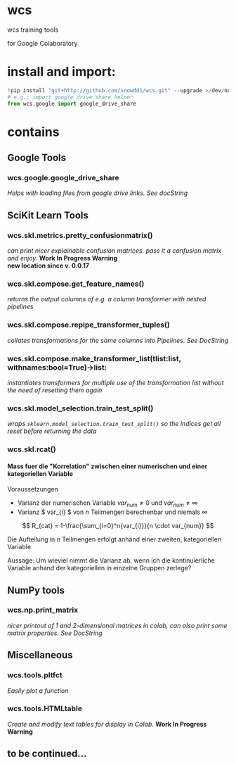 # wcs
wcs training tools

for Google Colaboratory

# install and import:
```python
!pip install "git+http://github.com/snowdd1/wcs.git" --upgrade >/dev/null
# e.g.: import google drive share helper
from wcs.google import google_drive_share
```


# contains
## Google Tools
### wcs.google.google_drive_share
*Helps with loading files from google drive links. See docString*

## SciKit Learn Tools
### wcs.skl.metrics.pretty_confusionmatrix()
*can print nicer explainable confusion matrices. pass it a confusion matrix and enjoy.* **Work In Progress Warning**  
**new location since v. 0.0.17**

### wcs.skl.compose.get_feature_names()
*returns the output columns of e.g. a column transformer with nested pipelines*

### wcs.skl.compose.repipe_transformer_tuples()
*collates transformations for the same columns into Pipelines. See DocString*

### wcs.skl.compose.make_transformer_list(tlist:list, withnames:bool=True)->list:
*instantiates transformers for multiple use of the transformation list without the need of resetting them again*

### wcs.skl.model_selection.train_test_split()
*wraps `sklearn.model_selection.train_test_split()` so the indices get all reset before returning the data*

### wcs.skl.rcat()
#### Mass fuer die "Korrelation" zwischen einer numerischen und einer kategoriellen Variable



Voraussetzungen
* Varianz der numerischen Variable $var_{num} \neq 0$ und $var_{num} \neq \infty$
* Varianz $ var_{i} $ von $n$ Teilmengen berechenbar und niemals $\infty$

$$ R_{cat} = 1-\frac{\sum_{i=0}^n{var_{i}}}{n \cdot var_{num}}  $$

Die Aufteilung in $n$ Teilmengen erfolgt anhand einer zweiten, kategoriellen Variable.

Aussage: Um wieviel nimmt die Varianz ab, wenn ich die kontinuierliche Variable anhand der kategoriellen in einzelne Gruppen zerlege?

## NumPy tools
### wcs.np.print_matrix
*nicer printout of 1 and 2-dimensional matrices in colab, can also print some matrix properties. See DocString*

## Miscellaneous
### wcs.tools.pltfct
*Easily plot a function*

### wcs.tools.HTMLtable
*Create and modify text tables for display in Colab.* **Work In Progress Warning**

## to be continued...
